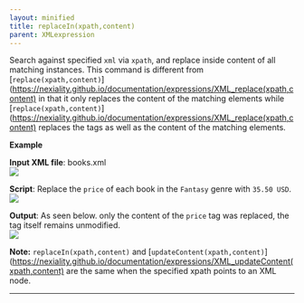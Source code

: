 ```yaml
---
layout: minified
title: replaceIn(xpath,content)
parent: XMLexpression
---
```


Search against specified `xml` via `xpath`, and replace inside content of all matching instances. This command 
is different from [`replace(xpath,content)`](https://nexiality.github.io/documentation/expressions/XML_replace(xpath,content) in that it only replaces the content of the 
matching elements while [`replace(xpath,content)`](https://nexiality.github.io/documentation/expressions/XML_replace(xpath,content) replaces the tags as well as the content 
of the matching elements. 

**Example**

**Input XML file**: books.xml<br/>
![](https://nexiality.github.io/documentation/expressions/image/XMLexpression_01.png)

**Script**: Replace the `price` of each book in the `Fantasy` genre with `35.50 USD`.<br/>
![](https://nexiality.github.io/documentation/expressions/image/XMLexpression_32.png)

**Output**: As seen below. only the content of the `price` tag was replaced, the tag itself remains unmodified.<br/>
![](https://nexiality.github.io/documentation/expressions/image/XMLexpression_33.png)

**Note:** `replaceIn(xpath,content)` and [`updateContent(xpath,content)`](https://nexiality.github.io/documentation/expressions/XML_updateContent(xpath,content) are the same when 
the specified xpath points to an XML node.

-----